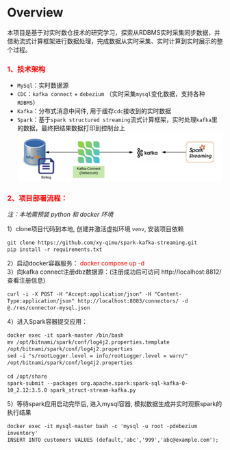 Overview
========

本项目是基于对实时数仓技术的研究学习，探索从RDBMS实时采集同步数据，并借助流式计算框架进行数据处理，完成数据从实时采集、实时计算到实时展示的整个过程。

### <font color=red> 1、技术架构</font>   
+ `MySql`：实时数据源
+ `CDC`：`kafka connect` + `debezium` （实时采集`mysql`变化数据，支持各种`RDBMS`）
+ `Kafka`：分布式消息中间件, 用于缓存`cdc`接收到的实时数据
+ `Spark`：基于`spark structured streaming`流式计算框架，实时处理`kafka`里的数据，最终把结果数据打印到控制台上
![img.png](res/img.png)

### <font color=red> 2、项目部署流程：</font>  

*注：本地需预装 python 和 docker 环境*  

1）clone项目代码到本地, 创建并激活虚拟环境 `venv`, 安装项目依赖
```shell
git clone https://github.com/xy-qimu/spark-kafka-streaming.git 
pip install -r requirements.txt
```
2）启动docker容器服务： <font color=red>docker compose up -d</font>  
3）向kafka connect注册dbz数据源：(注册成功后可访问 http://localhost:8812/ 查看注册信息)
```shell
curl -i -X POST -H "Accept:application/json" -H "Content-Type:application/json" http://localhost:8083/connectors/ -d @./res/connector-mysql.json
```
4）进入Spark容器提交应用：   
```shell
docker exec -it spark-master /bin/bash  
mv /opt/bitnami/spark/conf/log4j2.properties.template /opt/bitnami/spark/conf/log4j2.properties
sed -i "s/rootLogger.level = info/rootLogger.level = warn/" /opt/bitnami/spark/conf/log4j2.properties

cd /opt/share  
spark-submit --packages org.apache.spark:spark-sql-kafka-0-10_2.12:3.5.0 spark_struct-stream-kafka.py
```
5）等待spark应用启动完毕后, 进入mysql容器, 模拟数据生成并实时观察spark的执行结果
```shell
docker exec -it mysql-master bash -c 'mysql -u root -pdebezium inventory'
INSERT INTO customers VALUES (default,'abc','999','abc@example.com');
```

